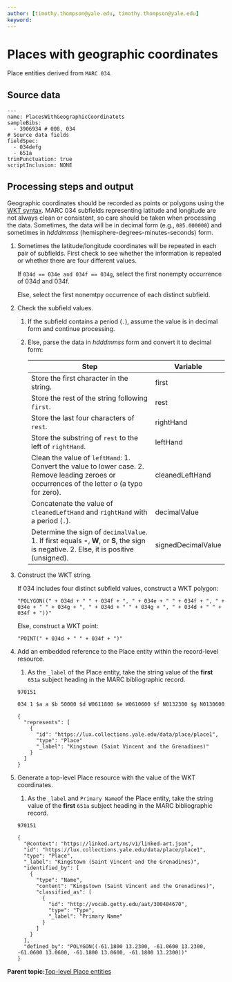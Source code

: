 ```yaml
---
author: [timothy.thompson@yale.edu, timothy.thompson@yale.edu]
keyword: 
---
```


# Places with geographic coordinates

Place entities derived from `MARC 034`.

## Source data

```
---
name: PlacesWithGeographicCoordinatets
sampleBibs:
  - 3906934 # 008, 034
# Source data fields
fieldSpec:
  - 034defg
  - 651a
trimPunctuation: true
scriptInclusion: NONE
```

## Processing steps and output

Geographic coordinates should be recorded as points or polygons using the [WKT syntax](https://en.wikipedia.org/wiki/Well-known_text_representation_of_geometry). MARC 034 subfields representing latitude and longitude are not always clean or consistent, so care should be taken when processing the data. Sometimes, the data will be in decimal form \(e.g., `085.000000`\) and sometimes in *hdddmmss* \(hemisphere-degrees-minutes-seconds\) form.

1.  Sometimes the latitude/longitude coordinates will be repeated in each pair of subfields. First check to see whether the information is repeated or whether there are four different values.

    If `034d == 034e and 034f == 034g`, select the first nonempty occurrence of 034d and 034f.

    Else, select the first nonemtpy occurrence of each distinct subfield.

2.  Check the subfield values.

    1.  If the subfield contains a period \(`.`\), assume the value is in decimal form and continue processing.
    2.  Else, parse the data in *hdddmmss* form and convert it to decimal form:

        |Step|Variable|
        |----|--------|
        |Store the first character in the string.|first|
        |Store the rest of the string following `first`.|rest|
        |Store the last four characters of `rest`.|rightHand|
        |Store the substring of `rest` to the left of `rightHand`.|leftHand|
        |Clean the value of `leftHand`: 1.  Convert the value to lower case. 2.  Remove leading zeroes or occurrences of the letter *o* \(a typo for zero\).|cleanedLeftHand|
        |Concatenate the value of `cleanedLeftHand` and `rightHand` with a period \(`.`\).|decimalValue|
        |Determine the sign of `decimalValue`. 1. If first equals **-**, **W**, or **S**, the sign is negative. 2. Else, it is positive \(unsigned\). |signedDecimalValue|

3.  Construct the WKT string.

    If 034 includes four distinct subfield values, construct a WKT polygon:

    ```
    "POLYGON((" + 034d + " " + 034f + ", " + 034e + " " + 034f + ", " + 034e + " " + 034g + ", " + 034d + " " + 034g + ", " + 034d + " " + 034f + "))"
    ```

    Else, construct a WKT point:

    ```
    "POINT(" + 034d + " " + 034f + ")"
    ```

4.  Add an embedded reference to the Place entity within the record-level resource.

    1.  As the `_label` of the Place entity, take the string value of the **first** `651a` subject heading in the MARC bibliographic record.

    `970151`

    ```
    034 1 $a a $b 50000 $d W0611800 $e W0610600 $f N0132300 $g N0130600
    ```

    ```
    {
      "represents": [
        {
          "id": "https://lux.collections.yale.edu/data/place/place1",
          "type": "Place"
          "_label": "Kingstown (Saint Vincent and the Grenadines)"
        }
      ]
    }
    ```

5.  Generate a top-level Place resource with the value of the WKT coordinates.

    1.  As the `_label` and `Primary Name`of the Place entity, take the string value of the **first** `651a` subject heading in the MARC bibliographic record.

    `970151`

    ```
    {
      "@context": "https://linked.art/ns/v1/linked-art.json",
      "id": "https://lux.collections.yale.edu/data/place/place1",
      "type": "Place",
      "_label": "Kingstown (Saint Vincent and the Grenadines)",
      "identified_by": [
        {
          "type": "Name",
          "content": "Kingstown (Saint Vincent and the Grenadines)",
          "classified_as": [
            {
              "id": "http://vocab.getty.edu/aat/300404670",
              "type": "Type",
              "_label": "Primary Name"
            }
          ]
        }
      ],
      "defined_by": "POLYGON((-61.1800 13.2300, -61.0600 13.2300, -61.0600 13.0600, -61.1800 13.0600, -61.1800 13.2300))"
    }
    ```


**Parent topic:**[Top-level Place entities](../concepts/top_level_place_entities.md)

